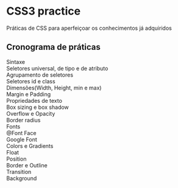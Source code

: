 # CSS3 practice

Práticas de CSS para aperfeiçoar os conhecimentos já adquiridos

## Cronograma de práticas

Sintaxe <br>
Seletores universal, de tipo e de atributo <br>
Agrupamento de seletores <br>
Seletores id e class <br>
Dimensões(Width, Height, min e max) <br>
Margin e Padding <br>
Propriedades de texto <br>
Box sizing e box shadow <br>
Overflow e Opacity <br>
Border radius <br>
Fonts <br>
@Font Face <br>
Google Font <br>
Colors e Gradients <br>
Float <br>
Position <br>
Border e Outline <br>
Transition <br>
Background <br>
